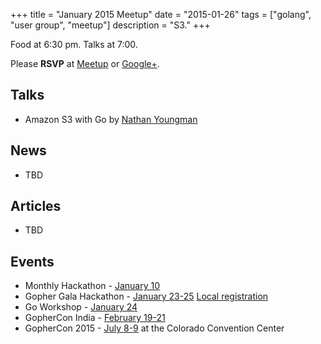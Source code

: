 +++
title = "January 2015 Meetup"
date = "2015-01-26"
tags = ["golang", "user group", "meetup"]
description = "S3."
+++

Food at 6:30 pm. Talks at 7:00.

Please **RSVP** at [Meetup](http://www.meetup.com/startupedmonton/events/219469117/) or [Google+](https://plus.google.com/events/c38k0atrsdtuisbh1d73bqs4848).

## Talks

* Amazon S3 with Go by [Nathan Youngman](https://twitter.com/nathany)

## News

* TBD

## Articles

* TBD

## Events

* Monthly Hackathon - [January 10](http://www.meetup.com/startupedmonton/events/211384642/)
* Gopher Gala Hackathon - [January 23-25](http://www.gophergala.com/) [Local registration](http://www.meetup.com/startupedmonton/events/219629529/)
* Go Workshop - [January 24](/workshop)
* GopherCon India - [February 19-21](http://www.gophercon.in/)
* GopherCon 2015 - [July 8-9](http://blog.gopheracademy.com/birthday-bash-2014/go-turns-5/) at the Colorado Convention Center
